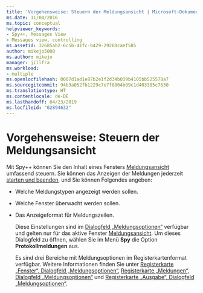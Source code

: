 ```yaml
---
title: 'Vorgehensweise: Steuern der Meldungsansicht | Microsoft-Dokumentation'
ms.date: 11/04/2016
ms.topic: conceptual
helpviewer_keywords:
- Spy++, Messages View
- Messages view, controlling
ms.assetid: 32685ab2-6c5b-41fc-b429-29260caef585
author: mikejo5000
ms.author: mikejo
manager: jillfra
ms.workload:
- multiple
ms.openlocfilehash: 0007d1ad1e87b2e1f2d34b039b4105bb525578a7
ms.sourcegitcommit: 94b3a052fb1229c7e7f8804b09c1d403385c7630
ms.translationtype: HT
ms.contentlocale: de-DE
ms.lasthandoff: 04/23/2019
ms.locfileid: "62894632"
---
```

# <a name="how-to-control-messages-view"></a>Vorgehensweise: Steuern der Meldungsansicht
Mit Spy++ können Sie den Inhalt eines Fensters [Meldungsansicht](../debugger/messages-view.md) umfassend steuern. Sie können das Anzeigen der Meldungen jederzeit [starten und beenden](../debugger/how-to-start-and-stop-the-message-log-display.md), und Sie können Folgendes angeben:

- Welche Meldungstypen angezeigt werden sollen.

- Welche Fenster überwacht werden sollen.

- Das Anzeigeformat für Meldungszeilen.

  Diese Einstellungen sind im [Dialogfeld „Meldungsoptionen“](../debugger/message-options-dialog-box.md) verfügbar und gelten nur für das aktive Fenster [Meldungsansicht](../debugger/messages-view.md). Um dieses Dialogfeld zu öffnen, wählen Sie im Menü **Spy** die Option **Protokollmeldungen** aus.

  Es sind drei Bereiche mit Meldungsoptionen im Registerkartenformat verfügbar. Weitere Informationen finden Sie unter [Registerkarte „Fenster“, Dialogfeld „Meldungsoptionen“](../debugger/windows-tab-message-options-dialog-box.md), [Registerkarte „Meldungen“, Dialogfeld „Meldungsoptionen“](../debugger/messages-tab-message-options-dialog-box.md) und [Registerkarte „Ausgabe“, Dialogfeld „Meldungsoptionen“](../debugger/output-tab-message-options-dialog-box.md).